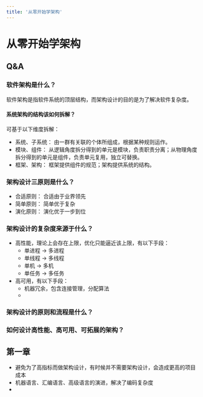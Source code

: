 ```yaml
---
title: '从零开始学架构'
---
```


# 从零开始学架构

## Q&A

### 软件架构是什么？

软件架构是指软件系统的顶层结构，而架构设计的目的是为了解决软件复杂度。

#### 系统架构的结构该如何拆解？

可基于以下维度拆解：

- 系统、子系统： 由一群有关联的个体所组成，根据某种规则运作。
- 模块、组件： 从逻辑角度拆分得到的单元是模块，负责职责分离；从物理角度拆分得到的单元是组件，负责单元复用，独立可替换。
- 框架、架构： 框架提供组件的规范；架构提供系统的结构。

### 架构设计三原则是什么？

- 合适原则： 合适由于业界领先
- 简单原则： 简单优于复杂
- 演化原则： 演化优于一步到位

### 架构设计的复杂度来源于什么？

- 高性能，理论上会存在上限，优化只能逼近该上限，有以下手段：
  - 单进程 -> 多进程
  - 单线程 -> 多线程
  - 单机 -> 多机
  - 单任务 -> 多任务
- 高可用，有以下手段：
  - 机器冗余，包含连接管理，分配算法
  - 

### 架构设计的原则和流程是什么？

### 如何设计高性能、高可用、可拓展的架构？

## 第一章

- 避免为了高指标而做架构设计，有时候并不需要架构设计，会造成更高的项目成本
- 机器语言、汇编语言、高级语言的演进，解决了编码复杂度
- 

